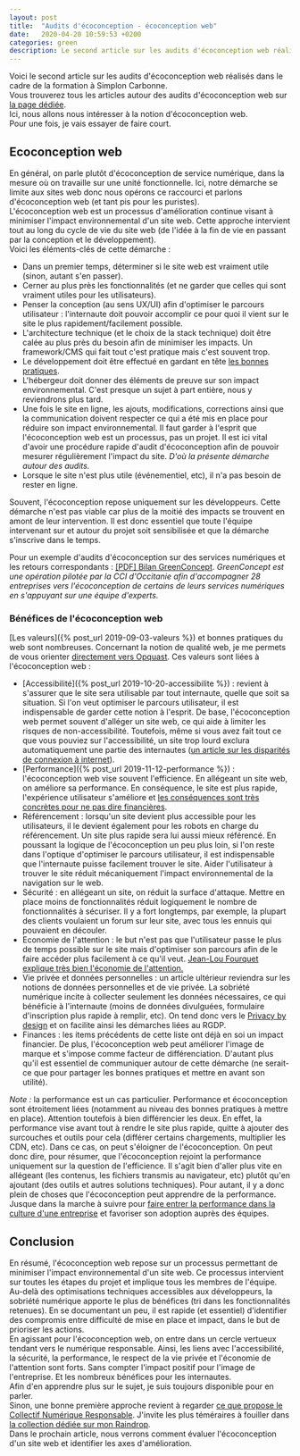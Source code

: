 ```yaml
---
layout: post
title:  "Audits d'écoconception - écoconception web"
date:   2020-04-20 10:59:53 +0200
categories: green
description: Le second article sur les audits d'écoconception web réalisés dans le cadre de la formation à Simplon Carbonne. Ici, nous allons nous intéresser à la notion d'écoconception web.
---
```


Voici le second article sur les audits d'écoconception web réalisés dans le cadre de la formation à Simplon Carbonne.   
Vous trouverez tous les articles autour des audits d'écoconception web sur [la page dédiée](/Audits.html).  
Ici, nous allons nous intéresser à la notion d'écoconception web.  
Pour une fois, je vais essayer de faire court.
   
## Ecoconception web 
En général, on parle plutôt d'écoconception de service numérique, dans la mesure où on travaille sur une unité fonctionnelle. Ici, notre démarche se limite aux sites web donc nous opérons ce raccourci et parlons d'écoconception web (et tant pis pour les puristes).    
L'écoconception web est un processus d'amélioration continue visant à minimiser l'impact environnemental d'un site web. Cette approche intervient tout au long du cycle de vie du site web (de l'idée à la fin de vie en passant par la conception et le développement).   
Voici les éléments-clés de cette démarche :  
* Dans un premier temps, déterminer si le site web est vraiment utile (sinon, autant s'en passer). 
* Cerner au plus près les fonctionnalités (et ne garder que celles qui sont vraiment utiles pour les utilisateurs). 
* Penser la conception (au sens UX/UI) afin d'optimiser le parcours utilisateur : l'internaute doit pouvoir accomplir ce pour quoi il vient sur le site le plus rapidement/facilement possible. 
* L'architecture technique (et le choix de la stack technique) doit être calée au plus près du besoin afin de minimiser les impacts. Un framework/CMS qui fait tout c'est pratique mais c'est souvent trop.  
* Le développement doit être effectué en gardant en tête [les bonnes pratiques](https://collectif.greenit.fr/ecoconception-web/115-bonnes-pratiques-eco-conception_web.html).  
* L'hébergeur doit donner des éléments de preuve sur son impact environnemental. C'est presque un sujet à part entière, nous y reviendrons plus tard. 
* Une fois le site en ligne, les ajouts, modifications, corrections ainsi que la communication doivent respecter ce qui a été mis en place pour réduire son impact environnemental. Il faut garder à l'esprit que l'écoconception web est un processus, pas un projet. Il est ici vital d'avoir une procédure rapide d'audit d'écoconception afin de pouvoir mesurer régulièrement l'impact du site. *D'où la présente démarche autour des audits.*
* Lorsque le site n'est plus utile (événementiel, etc), il n'a pas besoin de rester en ligne.     
  
Souvent, l'écoconception repose uniquement sur les développeurs. Cette démarche n'est pas viable car plus de la moitié des impacts se trouvent en amont de leur intervention. Il est donc essentiel que toute l'équipe intervenant sur et autour du projet soit sensibilisée et que la démarche s'inscrive dans le temps.   
   
Pour un exemple d'audits d'écoconception sur des services numériques et les retours correspondants : [[PDF] Bilan GreenConcept](http://www.greenconcept-innovation.fr/wp-content/uploads/2020/02/greenconcept_21022020.pdf). *GreenConcept est une opération pilotée par la CCI d'Occitanie afin d'accompagner 28 entreprises vers l'écoconception de certains de leurs services numériques en s'appuyant sur une équipe d'experts.*    
  
### Bénéfices de l'écoconception web 
[Les valeurs]({% post_url 2019-09-03-valeurs %}) et bonnes pratiques du web sont nombreuses. Concernant la notion de qualité web, je me permets de vous orienter [directement vers Opquast](https://www.opquast.com/). Ces valeurs sont liées à l'écoconception web : 
* [Accessibilité]({% post_url 2019-10-20-accessibilite %}) : revient à s'assurer que le site sera utilisable par tout internaute, quelle que soit sa situation. Si l'on veut optimiser le parcours utilisateur, il est indispensable de garder cette notion à l'esprit. De base, l'écoconception web permet souvent d'alléger un site web, ce qui aide à limiter les risques de non-accessibilité. Toutefois, même si vous avez fait tout ce que vous pouviez sur l'accessibilité, un site trop lourd exclura automatiquement une partie des internautes ([un article sur les disparités de connexion à internet](https://www.smashingmagazine.com/2019/07/web-on-50mb-budget/)).    
* [Performance]({% post_url 2019-11-12-performance %}) : l'écoconception web vise souvent l'efficience. En allégeant un site web, on améliore sa performance. En conséquence, le site est plus rapide, l'expérience utilisateur s'améliore et [les conséquences sont très concrètes pour ne pas dire financières](https://wpostats.com/). 
* Référencement : lorsqu'un site devient plus accessible pour les utilisateurs, il le devient également pour les robots en charge du référencement. Un site plus rapide sera lui aussi mieux référencé. En poussant la logique de l'écoconception un peu plus loin, si l'on reste dans l'optique d'optimiser le parcours utilisateur, il est indispensable que l'internaute puisse facilement trouver le site. Aider l'utilisateur à trouver le site réduit mécaniquement l'impact environnemental de la navigation sur le web.  
* Sécurité : en allégeant un site, on réduit la surface d'attaque. Mettre en place moins de fonctionnalités réduit logiquement le nombre de fonctionnalités à sécuriser. Il y a fort longtemps, par exemple, la plupart des clients voulaient un forum sur leur site, avec tous les ennuis qui pouvaient en découler. 
* Economie de l'attention : le but n'est pas que l'utilisateur passe le plus de temps possible sur le site mais d'optimiser son parcours afin de le faire accéder plus facilement à ce qu'il veut. [Jean-Lou Fourquet explique très bien l'économie de l'attention.](https://avantlecafe.fr/2019/11/24/3-raisons-qui-font-du-temps-lenjeu-du-xxieme-siecle/)
* Vie privée et données personnelles : un article ultérieur reviendra sur les notions de données personnelles et de vie privée. La sobriété numérique incite à collecter seulement les données nécessaires, ce qui bénéficie à l'internaute (moins de données divulguées, formulaire d'inscription plus rapide à remplir, etc). On tend donc vers le [Privacy by design](https://www.smashingmagazine.com/2017/07/privacy-by-design-framework/) et on facilite ainsi les démarches liées au RGDP. 
* Finances : les items précédents de cette liste ont déjà en soi un impact financier. De plus, l'écoconception web peut améliorer l'image de marque et s'impose comme facteur de différenciation. D'autant plus qu'il est essentiel de communiquer autour de cette démarche (ne serait-ce que pour partager les bonnes pratiques et mettre en avant son utilité).
   
*Note :* la performance est un cas particulier. Performance et écoconception sont étroitement liées (notamment au niveau des bonnes pratiques à mettre en place). Attention toutefois à bien différencier les deux. En effet, la performance vise avant tout à rendre le site plus rapide, quitte à ajouter des surcouches et outils pour cela (différer certains chargements, multiplier les CDN, etc). Dans ce cas, on peut s'éloigner de l'écoconception. On peut donc dire, pour résumer, que l'écoconception rejoint la performance uniquement sur la question de l'efficience. Il s'agit bien d'aller plus vite en allégeant (les contenus, les fichiers transmis au navigateur, etc) plutôt qu'en ajoutant (des outils et autres solutions techniques). Pour autant, il y a donc plein de choses que l'écoconception peut apprendre de la performance. Jusque dans la marche à suivre pour [faire entrer la performance dans la culture d'une entreprise](https://calendar.perfplanet.com/2012/creating-a-performance-culture/) et favoriser son adoption auprès des équipes. 
  
## Conclusion  
En résumé, l'écoconception web repose sur un processus permettant de minimiser l'impact environnemental d'un site web. Ce processus intervient sur toutes les étapes du projet et implique tous les membres de l'équipe. Au-delà des optimisations techniques accessibles aux développeurs, la sobriété numérique apporte le plus de bénéfices (tri dans les fonctionnalités retenues). En se documentant un peu, il est rapide (et essentiel) d'identifier des compromis entre difficulté de mise en place et impact, dans le but de prioriser les actions.  
En agissant pour l'écoconception web, on entre dans un cercle vertueux tendant vers le numérique responsable. Ainsi, les liens avec l'accessibilité, la sécurité, la performance, le respect de la vie privée et l'économie de l'attention sont forts. Sans compter l'impact positif pour l'image de l'entreprise. Et les nombreux bénéfices pour les internautes.     
Afin d'en apprendre plus sur le sujet, je suis toujours disponible pour en parler.  
Sinon, une bonne première approche revient à regarder [ce que propose le Collectif Numérique Responsable](https://collectif.greenit.fr/outils.html). J'invite les plus téméraires à fouiller dans [la collection dédiée sur mon Raindrop](https://raindrop.io/collection/7258547).   
Dans le prochain article, nous verrons comment évaluer l'écoconception d'un site web et identifier les axes d'amélioration. 